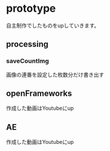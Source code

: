 # prototype
自主制作でしたものをupしていきます。

## processing
### saveCountImg
画像の連番を設定した枚数分だけ書き出す


## openFrameworks
作成した動画はYoutubeにup

## AE
作成した動画はYoutubeにup